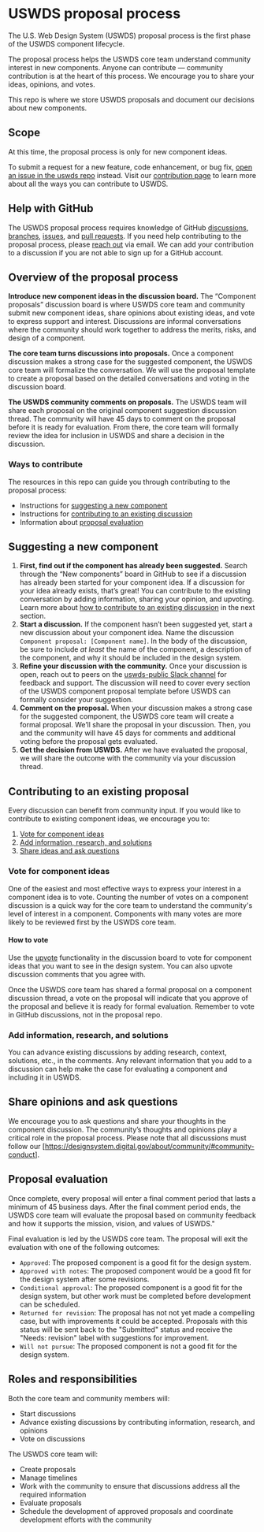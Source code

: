 # USWDS proposal process

The U.S. Web Design System (USWDS) proposal process is the first phase of the USWDS component lifecycle.

The proposal process helps the USWDS core team understand community interest in new components. Anyone can contribute — community contribution is at the heart of this process. We encourage you to share your ideas, opinions, and votes.

 This repo is where we store USWDS proposals and document our decisions about new components.

## Scope
At this time, the proposal process is only for new component ideas.

To submit a request for a new feature, code enhancement, or bug fix, [open an issue in the uswds repo](https://github.com/uswds/uswds/issues/new/choose) instead. Visit our [contribution page](https://designsystem.digital.gov/about/contribute/) to learn more about all the ways you can contribute to USWDS.

## Help with GitHub
The USWDS proposal process requires knowledge of GitHub [discussions](https://docs.github.com/en/discussions/collaborating-with-your-community-using-discussions/collaborating-with-maintainers-using-discussions), [branches](https://docs.github.com/en/pull-requests/collaborating-with-pull-requests/proposing-changes-to-your-work-with-pull-requests/about-branches), [issues](https://docs.github.com/en/issues/tracking-your-work-with-issues/creating-an-issue), and [pull requests](https://docs.github.com/en/pull-requests/collaborating-with-pull-requests/proposing-changes-to-your-work-with-pull-requests/about-pull-requests). If you need help contributing to the proposal process, please [reach out](mailto:designsystem.digital.gov) via email. We can add your contribution to a discussion if you are not able to sign up for a GitHub account.

## Overview of the proposal process

**Introduce new component ideas in the discussion board.**
The  “Component proposals” discussion board is where USWDS core team and community submit new component ideas, share opinions about existing ideas, and vote to express support and interest.
Discussions are informal conversations where the community should work together to address the merits, risks, and design of a component.

**The core team turns discussions into proposals.**
Once a component discussion makes a strong case for the suggested component, the USWDS core team will formalize the conversation.
We will use the proposal template to create a proposal based on the detailed conversations and voting in the discussion board.

**The USWDS community comments on proposals.**
The USWDS team will share each proposal on the original component suggestion discussion thread.
The community will have 45 days to comment on the proposal before it is ready for evaluation.
From there, the core team will formally review the idea for inclusion in USWDS and share a decision in the discussion.

### Ways to contribute

The resources in this repo can guide you through contributing to the proposal process:

- Instructions for [suggesting a new component](#suggesting-a-new-component)
- Instructions for [contributing to an existing discussion](#contributing-to-an-existing-discussion)
- Information about [proposal evaluation](#proposal-evaluation)

## Suggesting a new component

1. **First, find out if the component has already been suggested.** Search through the “New components” board in GitHub to see if a discussion has already been started for your component idea. If a discussion for your idea already exists, that’s great! You can contribute to the existing conversation by adding information, sharing your opinion, and upvoting. Learn more about [how to contribute to an existing discussion](#contributing-to-an-existing-discussion) in the next section.
1. **Start a discussion.** If the component hasn’t been suggested yet, start a new discussion  about your component idea. Name the discussion `Component proposal: [Component name]`. In the body of the discussion, be sure to include _at least_ the name of the component, a description of the component, and why it should be included in the design system.
1. **Refine your discussion with the community.** Once your discussion is open, reach out to peers on the [uswds-public Slack channel](https://gsa-tts.slack.com/archives/C3F14AHSQ) for feedback and support. The discussion will need to cover every section of the USWDS component proposal template before USWDS can formally consider your suggestion.
1. **Comment on the proposal.** When your discussion makes a strong case for the suggested component, the USWDS core team will create a formal proposal. We’ll share the proposal in your discussion. Then, you and the community will have 45 days for comments and additional voting before the proposal gets evaluated.
1. **Get the decision from USWDS.** After we have evaluated the proposal, we will share the outcome with the community via your discussion thread.


## Contributing to an existing proposal

Every discussion can benefit from community input. If you would like to contribute to existing component ideas, we encourage you to:

1. [Vote for component ideas](#vote-for-component-ideas)
2. [Add information, research, and solutions](#add-information-research-and-solutions)
3. [Share ideas and ask questions](#share-opinions-and-ask-questions)

### Vote for component ideas

One of the easiest and most effective ways to express your interest in a component idea is to vote. Counting the number of votes on a component discussion is a quick way for the core team to understand the community's level of interest in a component. Components with many votes are more likely to be reviewed first by the USWDS core team.

#### How to vote
Use the [upvote](https://docs.github.com/en/discussions/collaborating-with-your-community-using-discussions/participating-in-a-discussion#upvoting-a-discussion) functionality in the discussion board to vote for component ideas that you want to see in the design system. You can also upvote discussion comments that you agree with.

Once the USWDS core team has shared a formal proposal on a component discussion thread, a vote on the proposal will indicate that you approve of the proposal and believe it is ready for formal evaluation. Remember to vote in GitHub discussions, not in the proposal repo.

### Add information, research, and solutions
You can advance existing discussions by adding research, context, solutions, etc., in the comments. Any relevant information that you add to a discussion can help make the case for evaluating a component and including it in USWDS.

## Share opinions and ask questions
We encourage you to ask questions and share your thoughts in the component discussion. The community’s thoughts and opinions play a critical role in the proposal process. Please note that all discussions must follow our [https://designsystem.digital.gov/about/community/#community-conduct].

## Proposal evaluation

Once complete, every proposal will enter a final comment period that lasts a minimum of 45 business days. After the final comment period ends, the USWDS core team will evaluate the proposal based on community feedback and how it supports the mission, vision, and values of USWDS."

Final evaluation is led by the USWDS core team. The proposal will exit the evaluation with one of the following outcomes:

- `Approved`: The proposed component is a good fit for the design system.
- `Approved with notes`: The proposed component would be a good fit for the design system after some revisions.
- `Conditional approval`: The proposed component is a good fit for the design system, but other work must be completed before development can be scheduled.
- `Returned for revision`: The proposal has not not yet made a compelling case, but with improvements it could be accepted. Proposals with this status will be sent back to the "Submitted" status and receive the "Needs: revision" label with suggestions for improvement.
- `Will not pursue`: The proposed component is not a good fit for the design system.

## Roles and responsibilities

Both the core team and community members will:

- Start discussions
- Advance existing discussions by contributing information, research, and opinions
- Vote on discussions

The USWDS core team will:

- Create proposals
- Manage timelines
- Work with the community to ensure that discussions address  all the required information
- Evaluate proposals
- Schedule the development of approved proposals and coordinate development efforts with the community

